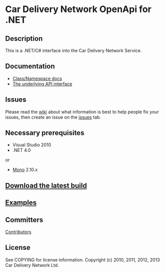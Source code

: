 Car Delivery Network OpenApi for .NET
===

Description
---
This is a .NET/C# interface into the Car Delivery Network Service.

Documentation
---
* [Class/Namespace docs](https://go.cardeliverynetwork.com/uk/docs/OpenApi/index.html)
* [The underlying API interface](https://go.cardeliverynetwork.com/uk/OpenApi/help)

Issues
---
Please read the [wiki](https://github.com/cardeliverynetwork/openapi.net/wiki) about what information is best to help people fix your issues, then create an issue on the [issues](https://github.com/cardeliverynetwork/csharp-apiclient/issues) tab.

Necessary prerequisites
---
* Visual Studio 2010
* .NET 4.0 

or 
* [Mono](http://www.mono-project.com) 2.10.x

[Download the latest build](http://build.cardeliverynetwork.com:8080/guestAuth/repository/downloadAll/bt7/.lastSuccessful/artifacts.zip)
---

[Examples](https://github.com/cardeliverynetwork/openapi.net/wiki/Code-Examples)
---

Committers
---
[Contributors](https://github.com/cardeliverynetwork/openapi.net/contributors)

License
---
See COPYING for license information. Copyright (c) 2010, 2011, 2012, 2013 Car Delivery Network Ltd.
